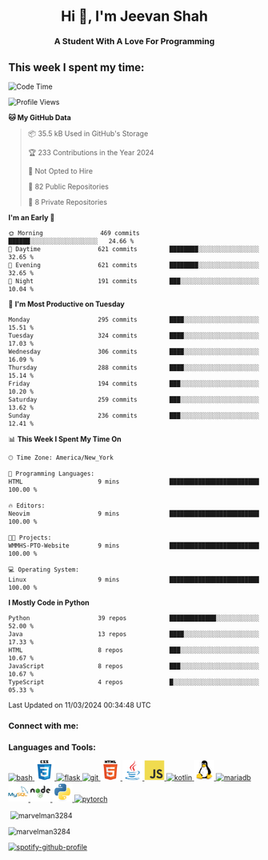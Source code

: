 <h1 align="center">Hi 👋, I'm Jeevan Shah</h1>
<h3 align="center">A Student With A Love For Programming</h3>

## This week I spent my time:

<!--START_SECTION:waka-->
![Code Time](http://img.shields.io/badge/Code%20Time-476%20hrs%2020%20mins-blue)

![Profile Views](http://img.shields.io/badge/Profile%20Views-0-blue)

**🐱 My GitHub Data** 

> 📦 35.5 kB Used in GitHub's Storage 
 > 
> 🏆 233 Contributions in the Year 2024
 > 
> 🚫 Not Opted to Hire
 > 
> 📜 82 Public Repositories 
 > 
> 🔑 8 Private Repositories 
 > 
**I'm an Early 🐤** 

```text
🌞 Morning                469 commits         ██████░░░░░░░░░░░░░░░░░░░   24.66 % 
🌆 Daytime                621 commits         ████████░░░░░░░░░░░░░░░░░   32.65 % 
🌃 Evening                621 commits         ████████░░░░░░░░░░░░░░░░░   32.65 % 
🌙 Night                  191 commits         ███░░░░░░░░░░░░░░░░░░░░░░   10.04 % 
```
📅 **I'm Most Productive on Tuesday** 

```text
Monday                   295 commits         ████░░░░░░░░░░░░░░░░░░░░░   15.51 % 
Tuesday                  324 commits         ████░░░░░░░░░░░░░░░░░░░░░   17.03 % 
Wednesday                306 commits         ████░░░░░░░░░░░░░░░░░░░░░   16.09 % 
Thursday                 288 commits         ████░░░░░░░░░░░░░░░░░░░░░   15.14 % 
Friday                   194 commits         ███░░░░░░░░░░░░░░░░░░░░░░   10.20 % 
Saturday                 259 commits         ███░░░░░░░░░░░░░░░░░░░░░░   13.62 % 
Sunday                   236 commits         ███░░░░░░░░░░░░░░░░░░░░░░   12.41 % 
```


📊 **This Week I Spent My Time On** 

```text
🕑︎ Time Zone: America/New_York

💬 Programming Languages: 
HTML                     9 mins              █████████████████████████   100.00 % 

🔥 Editors: 
Neovim                   9 mins              █████████████████████████   100.00 % 

🐱‍💻 Projects: 
WMMHS-PTO-Website        9 mins              █████████████████████████   100.00 % 

💻 Operating System: 
Linux                    9 mins              █████████████████████████   100.00 % 
```

**I Mostly Code in Python** 

```text
Python                   39 repos            █████████████░░░░░░░░░░░░   52.00 % 
Java                     13 repos            ████░░░░░░░░░░░░░░░░░░░░░   17.33 % 
HTML                     8 repos             ███░░░░░░░░░░░░░░░░░░░░░░   10.67 % 
JavaScript               8 repos             ███░░░░░░░░░░░░░░░░░░░░░░   10.67 % 
TypeScript               4 repos             █░░░░░░░░░░░░░░░░░░░░░░░░   05.33 % 
```




 Last Updated on 11/03/2024 00:34:48 UTC
<!--END_SECTION:waka-->

<h3 align="left">Connect with me:</h3>
<p align="left">

</p>

<h3 align="left">Languages and Tools:</h3>
<p align="left"> <a href="https://www.gnu.org/software/bash/" target="_blank"> <img src="https://www.vectorlogo.zone/logos/gnu_bash/gnu_bash-icon.svg" alt="bash" width="40" height="40"/> </a> <a href="https://www.w3schools.com/css/" target="_blank"> <img src="https://raw.githubusercontent.com/devicons/devicon/master/icons/css3/css3-original-wordmark.svg" alt="css3" width="40" height="40"/> </a> <a href="https://flask.palletsprojects.com/" target="_blank"> <img src="https://www.vectorlogo.zone/logos/pocoo_flask/pocoo_flask-icon.svg" alt="flask" width="40" height="40"/> </a> <a href="https://git-scm.com/" target="_blank"> <img src="https://www.vectorlogo.zone/logos/git-scm/git-scm-icon.svg" alt="git" width="40" height="40"/> </a> <a href="https://www.w3.org/html/" target="_blank"> <img src="https://raw.githubusercontent.com/devicons/devicon/master/icons/html5/html5-original-wordmark.svg" alt="html5" width="40" height="40"/> </a> <a href="https://www.java.com" target="_blank"> <img src="https://raw.githubusercontent.com/devicons/devicon/master/icons/java/java-original.svg" alt="java" width="40" height="40"/> </a> <a href="https://developer.mozilla.org/en-US/docs/Web/JavaScript" target="_blank"> <img src="https://raw.githubusercontent.com/devicons/devicon/master/icons/javascript/javascript-original.svg" alt="javascript" width="40" height="40"/> </a> <a href="https://kotlinlang.org" target="_blank"> <img src="https://www.vectorlogo.zone/logos/kotlinlang/kotlinlang-icon.svg" alt="kotlin" width="40" height="40"/> </a> <a href="https://www.linux.org/" target="_blank"> <img src="https://raw.githubusercontent.com/devicons/devicon/master/icons/linux/linux-original.svg" alt="linux" width="40" height="40"/> </a> <a href="https://mariadb.org/" target="_blank"> <img src="https://www.vectorlogo.zone/logos/mariadb/mariadb-icon.svg" alt="mariadb" width="40" height="40"/> </a> <a href="https://www.mysql.com/" target="_blank"> <img src="https://raw.githubusercontent.com/devicons/devicon/master/icons/mysql/mysql-original-wordmark.svg" alt="mysql" width="40" height="40"/> </a> <a href="https://nodejs.org" target="_blank"> <img src="https://raw.githubusercontent.com/devicons/devicon/master/icons/nodejs/nodejs-original-wordmark.svg" alt="nodejs" width="40" height="40"/> </a> <a href="https://www.python.org" target="_blank"> <img src="https://raw.githubusercontent.com/devicons/devicon/master/icons/python/python-original.svg" alt="python" width="40" height="40"/> </a> <a href="https://pytorch.org/" target="_blank"> <img src="https://www.vectorlogo.zone/logos/pytorch/pytorch-icon.svg" alt="pytorch" width="40" height="40"/> </a> </p>


<p>&nbsp;<img align="center" src="https://github-readme-stats.vercel.app/api?username=marvelman3284&show_icons=true&locale=en&theme=blue-green" alt="marvelman3284" /></p>

<p><img align="center" src="https://github-readme-streak-stats.herokuapp.com/?user=marvelman3284&theme=blue-green" alt="marvelman3284" /></p>


[![spotify-github-profile](https://spotify-github-profile.vercel.app/api/view?uid=lp0lvf5zzesrwq2hdzmfnkjsq&cover_image=true&theme=default)](https://github.com/kittinan/spotify-github-profile)
